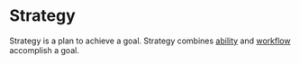 # Strategy

Strategy is a plan to achieve a goal.
Strategy combines [ability](./ability.md) and [workflow](./workflow.md) accomplish a goal.
